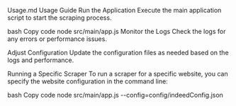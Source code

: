 Usage.md
Usage Guide
Run the Application
Execute the main application script to start the scraping process.

bash
Copy code
node src/main/app.js
Monitor the Logs
Check the logs for any errors or performance issues.

Adjust Configuration
Update the configuration files as needed based on the logs and performance.

Running a Specific Scraper
To run a scraper for a specific website, you can specify the website configuration in the command line:

bash
Copy code
node src/main/app.js --config=config/indeedConfig.json